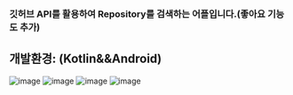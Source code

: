 ### 깃허브 API를 활용하여 Repository를 검색하는 어플입니다.(좋아요 기능도 추가)
## 개발환경: (Kotlin&&Android)

![image](https://user-images.githubusercontent.com/93872496/158813554-48dfc24c-5a73-4d7d-be6f-bcba55637cd0.png)
![image](https://user-images.githubusercontent.com/93872496/158813570-bd7ab3f3-27a7-4e9d-ac51-387609ece679.png)
![image](https://user-images.githubusercontent.com/93872496/158813579-52623333-64e2-48c5-a4cd-e1341b643fd2.png)
![image](https://user-images.githubusercontent.com/93872496/158813588-7ef6d946-f8c5-480e-8a91-8a8e62f50b30.png)

